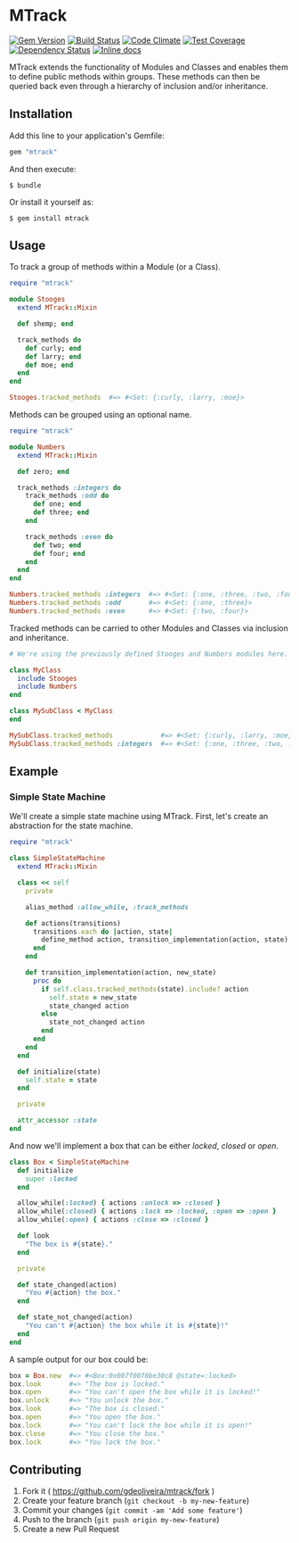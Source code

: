 # MTrack

[![Gem Version](http://img.shields.io/gem/v/mtrack.svg)][gem]
[![Build Status](http://img.shields.io/travis/gdeoliveira/mtrack.svg)][travis]
[![Code Climate](http://img.shields.io/codeclimate/github/gdeoliveira/mtrack.svg)][codeclimate]
[![Test Coverage](http://img.shields.io/codeclimate/coverage/github/gdeoliveira/mtrack.svg)][codeclimate]
[![Dependency Status](http://img.shields.io/gemnasium/gdeoliveira/mtrack.svg)][gemnasium]
[![Inline docs](http://inch-ci.org/github/gdeoliveira/mtrack.svg?branch=master)][inch-ci]

[gem]: https://rubygems.org/gems/mtrack
[travis]: http://travis-ci.org/gdeoliveira/mtrack
[codeclimate]: https://codeclimate.com/github/gdeoliveira/mtrack
[gemnasium]: https://gemnasium.com/gdeoliveira/mtrack#development-dependencies
[inch-ci]: http://inch-ci.org/github/gdeoliveira/mtrack

MTrack extends the functionality of Modules and Classes and enables them to
define public methods within groups. These methods can then be queried back even
through a hierarchy of inclusion and/or inheritance.

## Installation

Add this line to your application's Gemfile:

```ruby
gem "mtrack"
```

And then execute:

    $ bundle

Or install it yourself as:

    $ gem install mtrack

## Usage

To track a group of methods within a Module (or a Class).

```ruby
require "mtrack"

module Stooges
  extend MTrack::Mixin

  def shemp; end

  track_methods do
    def curly; end
    def larry; end
    def moe; end
  end
end

Stooges.tracked_methods  #=> #<Set: {:curly, :larry, :moe}>
```

Methods can be grouped using an optional name.

```ruby
require "mtrack"

module Numbers
  extend MTrack::Mixin

  def zero; end

  track_methods :integers do
    track_methods :odd do
      def one; end
      def three; end
    end

    track_methods :even do
      def two; end
      def four; end
    end
  end
end

Numbers.tracked_methods :integers  #=> #<Set: {:one, :three, :two, :four}>
Numbers.tracked_methods :odd       #=> #<Set: {:one, :three}>
Numbers.tracked_methods :even      #=> #<Set: {:two, :four}>
```

Tracked methods can be carried to other Modules and Classes via inclusion and
inheritance.

```ruby
# We're using the previously defined Stooges and Numbers modules here.

class MyClass
  include Stooges
  include Numbers
end

class MySubClass < MyClass
end

MySubClass.tracked_methods            #=> #<Set: {:curly, :larry, :moe}>
MySubClass.tracked_methods :integers  #=> #<Set: {:one, :three, :two, :four}>
```

## Example

### Simple State Machine

We'll create a simple state machine using MTrack. First, let's create an
abstraction for the state machine.

```ruby
require "mtrack"

class SimpleStateMachine
  extend MTrack::Mixin

  class << self
    private

    alias_method :allow_while, :track_methods

    def actions(transitions)
      transitions.each do |action, state|
        define_method action, transition_implementation(action, state)
      end
    end

    def transition_implementation(action, new_state)
      proc do
        if self.class.tracked_methods(state).include? action
          self.state = new_state
          state_changed action
        else
          state_not_changed action
        end
      end
    end
  end

  def initialize(state)
    self.state = state
  end

  private

  attr_accessor :state
end
```

And now we'll implement a box that can be either _locked_, _closed_ or _open_.

```ruby
class Box < SimpleStateMachine
  def initialize
    super :locked
  end

  allow_while(:locked) { actions :unlock => :closed }
  allow_while(:closed) { actions :lock => :locked, :open => :open }
  allow_while(:open) { actions :close => :closed }

  def look
    "The box is #{state}."
  end

  private

  def state_changed(action)
    "You #{action} the box."
  end

  def state_not_changed(action)
    "You can't #{action} the box while it is #{state}!"
  end
end
```

A sample output for our box could be:

```ruby
box = Box.new  #=> #<Box:0x007f00f0be30c8 @state=:locked>
box.look       #=> "The box is locked."
box.open       #=> "You can't open the box while it is locked!"
box.unlock     #=> "You unlock the box."
box.look       #=> "The box is closed."
box.open       #=> "You open the box."
box.lock       #=> "You can't lock the box while it is open!"
box.close      #=> "You close the box."
box.lock       #=> "You lock the box."
```

## Contributing

1. Fork it ( https://github.com/gdeoliveira/mtrack/fork )
2. Create your feature branch (`git checkout -b my-new-feature`)
3. Commit your changes (`git commit -am 'Add some feature'`)
4. Push to the branch (`git push origin my-new-feature`)
5. Create a new Pull Request
